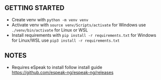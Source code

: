 ## GETTING STARTED
- Create venv with `python -m venv venv`
- Activate venv with `source venv/Scripts/activate` for Windows use `./venv/bin/activate` for Linux or WSL
- Install requirements with `pip install -r requirements.txt` for Windows for Linux/WSL use `pip3 install -r requirements.txt`

## NOTES
- Requires eSpeak to install follow install guide https://github.com/espeak-ng/espeak-ng/releases